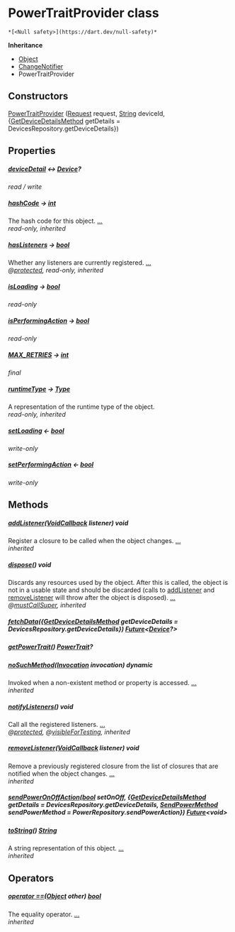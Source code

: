 


# PowerTraitProvider class






    *[<Null safety>](https://dart.dev/null-safety)*





**Inheritance**

- [Object](https://api.flutter.dev/flutter/dart-core/Object-class.html)
- [ChangeNotifier](https://api.flutter.dev/flutter/foundation/ChangeNotifier-class.html)
- PowerTraitProvider






## Constructors

[PowerTraitProvider](../providers_power_trait_provider/PowerTraitProvider/PowerTraitProvider.md) ([Request](https://yonomi.co/yonomi-sdk/Request-class.html) request, [String](https://api.flutter.dev/flutter/dart-core/String-class.html) deviceId, {[GetDeviceDetailsMethod](../providers_power_trait_provider/GetDeviceDetailsMethod.md) getDetails = DevicesRepository.getDeviceDetails})

    


## Properties

##### [deviceDetail](../providers_power_trait_provider/PowerTraitProvider/deviceDetail.md) &#8596; [Device](https://yonomi.co/yonomi-sdk/Device-class.html)?



   
_read / write_



##### [hashCode](https://api.flutter.dev/flutter/dart-core/Object/hashCode.html) &#8594; [int](https://api.flutter.dev/flutter/dart-core/int-class.html)



The hash code for this object. [...](https://api.flutter.dev/flutter/dart-core/Object/hashCode.html)  
_read-only, inherited_



##### [hasListeners](https://api.flutter.dev/flutter/foundation/ChangeNotifier/hasListeners.html) &#8594; [bool](https://api.flutter.dev/flutter/dart-core/bool-class.html)



Whether any listeners are currently registered. [...](https://api.flutter.dev/flutter/foundation/ChangeNotifier/hasListeners.html)  
_@[protected](https://pub.dev/documentation/meta/1.7.0/meta/protected-constant.html), read-only, inherited_



##### [isLoading](../providers_power_trait_provider/PowerTraitProvider/isLoading.md) &#8594; [bool](https://api.flutter.dev/flutter/dart-core/bool-class.html)



   
_read-only_



##### [isPerformingAction](../providers_power_trait_provider/PowerTraitProvider/isPerformingAction.md) &#8594; [bool](https://api.flutter.dev/flutter/dart-core/bool-class.html)



   
_read-only_



##### [MAX_RETRIES](../providers_power_trait_provider/PowerTraitProvider/MAX_RETRIES.md) &#8594; [int](https://api.flutter.dev/flutter/dart-core/int-class.html)



   
_final_



##### [runtimeType](https://api.flutter.dev/flutter/dart-core/Object/runtimeType.html) &#8594; [Type](https://api.flutter.dev/flutter/dart-core/Type-class.html)



A representation of the runtime type of the object.   
_read-only, inherited_



##### [setLoading](../providers_power_trait_provider/PowerTraitProvider/setLoading.md) &#8592; [bool](https://api.flutter.dev/flutter/dart-core/bool-class.html)



   
_write-only_



##### [setPerformingAction](../providers_power_trait_provider/PowerTraitProvider/setPerformingAction.md) &#8592; [bool](https://api.flutter.dev/flutter/dart-core/bool-class.html)



   
_write-only_




## Methods

##### [addListener](https://api.flutter.dev/flutter/foundation/ChangeNotifier/addListener.html)([VoidCallback](https://api.flutter.dev/flutter/dart-ui/VoidCallback.html) listener) void



Register a closure to be called when the object changes. [...](https://api.flutter.dev/flutter/foundation/ChangeNotifier/addListener.html)  
_inherited_



##### [dispose](https://api.flutter.dev/flutter/foundation/ChangeNotifier/dispose.html)() void



Discards any resources used by the object. After this is called, the
object is not in a usable state and should be discarded (calls to
<a href="https://api.flutter.dev/flutter/foundation/ChangeNotifier/addListener.html">addListener</a> and <a href="https://api.flutter.dev/flutter/foundation/ChangeNotifier/removeListener.html">removeListener</a> will throw after the object is
disposed). [...](https://api.flutter.dev/flutter/foundation/ChangeNotifier/dispose.html)  
_@[mustCallSuper](https://pub.dev/documentation/meta/1.7.0/meta/mustCallSuper-constant.html), inherited_



##### [fetchData](../providers_power_trait_provider/PowerTraitProvider/fetchData.md)({[GetDeviceDetailsMethod](../providers_power_trait_provider/GetDeviceDetailsMethod.md) getDeviceDetails = DevicesRepository.getDeviceDetails}) [Future](https://api.flutter.dev/flutter/dart-async/Future-class.html)&lt;[Device](https://yonomi.co/yonomi-sdk/Device-class.html)?>



   




##### [getPowerTrait](../providers_power_trait_provider/PowerTraitProvider/getPowerTrait.md)() [PowerTrait](../traits_trait_based_device_screen/PowerTrait-class.md)?



   




##### [noSuchMethod](https://api.flutter.dev/flutter/dart-core/Object/noSuchMethod.html)([Invocation](https://api.flutter.dev/flutter/dart-core/Invocation-class.html) invocation) dynamic



Invoked when a non-existent method or property is accessed. [...](https://api.flutter.dev/flutter/dart-core/Object/noSuchMethod.html)  
_inherited_



##### [notifyListeners](https://api.flutter.dev/flutter/foundation/ChangeNotifier/notifyListeners.html)() void



Call all the registered listeners. [...](https://api.flutter.dev/flutter/foundation/ChangeNotifier/notifyListeners.html)  
_@[protected](https://pub.dev/documentation/meta/1.7.0/meta/protected-constant.html), @[visibleForTesting](https://pub.dev/documentation/meta/1.7.0/meta/visibleForTesting-constant.html), inherited_



##### [removeListener](https://api.flutter.dev/flutter/foundation/ChangeNotifier/removeListener.html)([VoidCallback](https://api.flutter.dev/flutter/dart-ui/VoidCallback.html) listener) void



Remove a previously registered closure from the list of closures that are
notified when the object changes. [...](https://api.flutter.dev/flutter/foundation/ChangeNotifier/removeListener.html)  
_inherited_



##### [sendPowerOnOffAction](../providers_power_trait_provider/PowerTraitProvider/sendPowerOnOffAction.md)([bool](https://api.flutter.dev/flutter/dart-core/bool-class.html) setOnOff, {[GetDeviceDetailsMethod](../providers_power_trait_provider/GetDeviceDetailsMethod.md) getDetails = DevicesRepository.getDeviceDetails, [SendPowerMethod](../providers_power_trait_provider/SendPowerMethod.md) sendPowerMethod = PowerRepository.sendPowerAction}) [Future](https://api.flutter.dev/flutter/dart-async/Future-class.html)&lt;void>



   




##### [toString](https://api.flutter.dev/flutter/dart-core/Object/toString.html)() [String](https://api.flutter.dev/flutter/dart-core/String-class.html)



A string representation of this object. [...](https://api.flutter.dev/flutter/dart-core/Object/toString.html)  
_inherited_




## Operators

##### [operator ==](https://api.flutter.dev/flutter/dart-core/Object/operator_equals.html)([Object](https://api.flutter.dev/flutter/dart-core/Object-class.html) other) [bool](https://api.flutter.dev/flutter/dart-core/bool-class.html)



The equality operator. [...](https://api.flutter.dev/flutter/dart-core/Object/operator_equals.html)  
_inherited_











